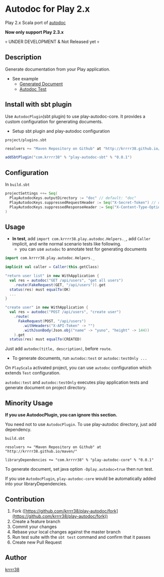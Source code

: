 Autodoc for Play 2.x
====

Play 2.x Scala port of [autodoc](https://github.com/r7kamura/autodoc/)

**Now only support Play 2.3.x**

:skull: UNDER DEVELOPMENT & Not Released yet :skull:

## Description
Generate documentation from your Play application.

- See example
  - [Generated Document](https://github.com/krrrr38/play-autodoc/blob/master/example/doc/Users.md)
  - [Autodoc Test](https://github.com/krrrr38/play-autodoc/blob/master/example/test/UsersSpec.scala)

## Install with sbt plugin
Use `AutodocPlugin`(sbt plugin) to use play-autodoc-core. It provides a custom configuration for generating documents.

- Setup sbt plugin and play-autodoc configuration

`project/plugins.sbt`
```scala
resolvers += "Maven Repository on Github" at "http://krrrr38.github.io/maven/"

addSbtPlugin("com.krrrr38" % "play-autodoc-sbt" % "0.0.1")
```

## Configuration
In `build.sbt`

```scala
projectSettings ++= Seq(
  PlayAutodocKeys.outputDirectory := "doc" // default: "doc"
  PlayAutodocKeys.suppressedRequestHeader := Seq("X-Secret-Token") // default: Nil
  PlayAutodocKeys.suppressedResponseHeader := Seq("X-Content-Type-Options") // default: Nil
)
```

## Usage
- **In test**, add `import com.krrrr38.play.autodoc.Helpers._`, add `Caller` implicit, and write normal scenario tests like following.
  - you can use `autodoc` to annotate test for generating documents

```scala
import com.krrrr38.play.autodoc.Helpers._

implicit val caller = Caller(this.getClass)

"return user list" in new WithApplication {
  val res = autodoc("GET /api/users", "get all users")
    .route(FakeRequest(GET, "/api/users")).get
  status(res) must equalTo(OK)
  ...
}

"create user" in new WithApplication {
  val res = autodoc("POST /api/users", "create user")
    .route(
      FakeRequest(POST, "/api/users")
        .withHeaders("X-API-Token" -> "")
        .withJsonBody(Json.obj("name" -> "yuno", "height" -> 144))
    ).get
  status(res) must equalTo(CREATED)
```

Just add `autodoc(title, description)`, before `route`.

- To generate documents, run `autodoc:test` or `autodoc:testOnly ...`

On `PlayScala` activated project, you can use `autodoc` configuration which extends `Test` configuration.

`autodoc:test` and `autodoc:testOnly` executes play application tests and generate document on project directory.

## Minority Usage
**If you use AutodocPlugin, you can ignore this section.**

You need not to use `AutodocPlugin`. To use play-autodoc directory, just add dependency.

`build.sbt`
```
resolvers += "Maven Repository on Github" at "http://krrrr38.github.io/maven/"

libraryDependencies += "com.krrrr38" % "play-autodoc-core" % "0.0.1"
```

To generate document, set java option `-Dplay.autodoc=true` then run test.

If you use `AutodocPlugin`, `play-autodoc-core` would be automatically added into your libraryDependencies.

## Contribution

1. Fork ([https://github.com/krrrr38/play-autodoc/fork](https://github.com/krrrr38/play-autodoc/fork))
1. Create a feature branch
1. Commit your changes
1. Rebase your local changes against the master branch
1. Run test suite with the `sbt test` command and confirm that it passes
1. Create new Pull Request

## Author

[krrrr38](https://github.com/krrrr38)
